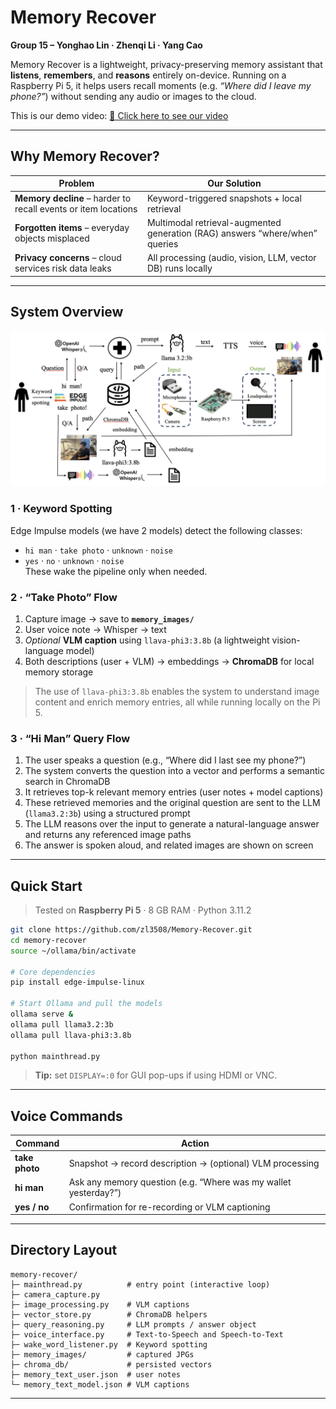 # Memory Recover

**Group 15 – Yonghao Lin · Zhenqi Li · Yang Cao**

Memory Recover is a lightweight, privacy-preserving memory assistant that **listens**, **remembers**, and **reasons** entirely on-device. Running on a Raspberry Pi 5, it helps users recall moments (e.g. *“Where did I leave my phone?”*) without sending any audio or images to the cloud.

This is our demo video: [🎥 Click here to see our video](https://www.youtube.com/watch?v=puY44id-oYs&t=336s)

---

## Why Memory Recover?

| Problem | Our Solution |
|---------|--------------|
| **Memory decline** – harder to recall events or item locations | Keyword-triggered snapshots + local retrieval |
| **Forgotten items** – everyday objects misplaced | Multimodal retrieval-augmented generation (RAG) answers “where/when” queries |
| **Privacy concerns** – cloud services risk data leaks | All processing (audio, vision, LLM, vector DB) runs locally |

---

## System Overview

![System Overview](./system_overview.jpg)

### 1 · Keyword Spotting  
Edge Impulse models (we have 2 models) detect the following classes:  
- `hi man` · `take photo` · `unknown` · `noise`  
- `yes` · `no` · `unknown` · `noise`  
These wake the pipeline only when needed.

### 2 · “Take Photo” Flow  
1. Capture image → save to **`memory_images/`**  
2. User voice note → Whisper → text  
3. *Optional* **VLM caption** using `llava-phi3:3.8b` (a lightweight vision-language model)  
4. Both descriptions (user + VLM) → embeddings → **ChromaDB** for local memory storage  

> The use of `llava-phi3:3.8b` enables the system to understand image content and enrich memory entries, all while running locally on the Pi 5.

### 3 · “Hi Man” Query Flow  
1. The user speaks a question (e.g., “Where did I last see my phone?”)  
2. The system converts the question into a vector and performs a semantic search in ChromaDB  
3. It retrieves top-k relevant memory entries (user notes + model captions)  
4. These retrieved memories and the original question are sent to the LLM (`llama3.2:3b`) using a structured prompt  
5. The LLM reasons over the input to generate a natural-language answer and returns any referenced image paths  
6. The answer is spoken aloud, and related images are shown on screen

---

## Quick Start

> Tested on **Raspberry Pi 5** · 8 GB RAM · Python 3.11.2

```bash
git clone https://github.com/zl3508/Memory-Recover.git
cd memory-recover
source ~/ollama/bin/activate

# Core dependencies
pip install edge-impulse-linux

# Start Ollama and pull the models
ollama serve &
ollama pull llama3.2:3b
ollama pull llava-phi3:3.8b

python mainthread.py
```

> **Tip:** set `DISPLAY=:0` for GUI pop-ups if using HDMI or VNC.

---

## Voice Commands

| Command       | Action |
|---------------|--------|
| **take photo** | Snapshot → record description → (optional) VLM processing |
| **hi man**     | Ask any memory question (e.g. “Where was my wallet yesterday?”) |
| **yes / no**   | Confirmation for re-recording or VLM captioning |

---

## Directory Layout

```
memory-recover/
├─ mainthread.py          # entry point (interactive loop)
├─ camera_capture.py
├─ image_processing.py    # VLM captions
├─ vector_store.py        # ChromaDB helpers
├─ query_reasoning.py     # LLM prompts / answer object
├─ voice_interface.py     # Text-to-Speech and Speech-to-Text
├─ wake_word_listener.py  # Keyword spotting
├─ memory_images/         # captured JPGs
├─ chroma_db/             # persisted vectors
├─ memory_text_user.json  # user notes
└─ memory_text_model.json # VLM captions
```

---